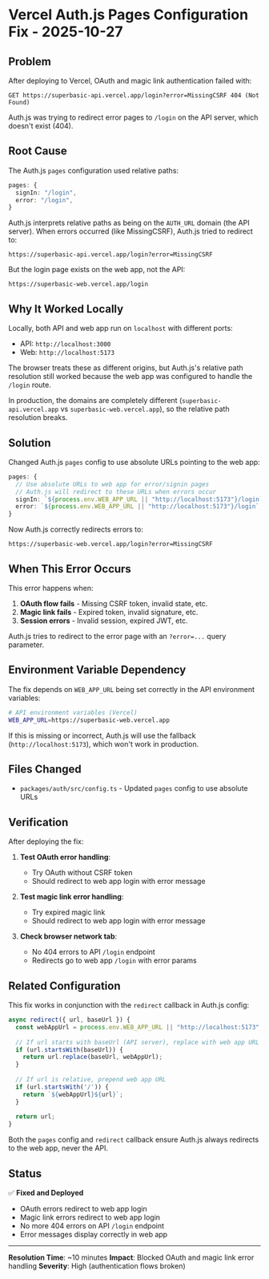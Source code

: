 # Vercel Auth.js Pages Configuration Fix - 2025-10-27

## Problem

After deploying to Vercel, OAuth and magic link authentication failed with:

```
GET https://superbasic-api.vercel.app/login?error=MissingCSRF 404 (Not Found)
```

Auth.js was trying to redirect error pages to `/login` on the API server, which doesn't exist (404).

## Root Cause

The Auth.js `pages` configuration used relative paths:

```typescript
pages: {
  signIn: "/login",
  error: "/login",
}
```

Auth.js interprets relative paths as being on the `AUTH_URL` domain (the API server). When errors occurred (like MissingCSRF), Auth.js tried to redirect to:

```
https://superbasic-api.vercel.app/login?error=MissingCSRF
```

But the login page exists on the web app, not the API:

```
https://superbasic-web.vercel.app/login
```

## Why It Worked Locally

Locally, both API and web app run on `localhost` with different ports:
- API: `http://localhost:3000`
- Web: `http://localhost:5173`

The browser treats these as different origins, but Auth.js's relative path resolution still worked because the web app was configured to handle the `/login` route.

In production, the domains are completely different (`superbasic-api.vercel.app` vs `superbasic-web.vercel.app`), so the relative path resolution breaks.

## Solution

Changed Auth.js `pages` config to use absolute URLs pointing to the web app:

```typescript
pages: {
  // Use absolute URLs to web app for error/signin pages
  // Auth.js will redirect to these URLs when errors occur
  signIn: `${process.env.WEB_APP_URL || "http://localhost:5173"}/login`,
  error: `${process.env.WEB_APP_URL || "http://localhost:5173"}/login`,
}
```

Now Auth.js correctly redirects errors to:

```
https://superbasic-web.vercel.app/login?error=MissingCSRF
```

## When This Error Occurs

This error happens when:

1. **OAuth flow fails** - Missing CSRF token, invalid state, etc.
2. **Magic link fails** - Expired token, invalid signature, etc.
3. **Session errors** - Invalid session, expired JWT, etc.

Auth.js tries to redirect to the error page with an `?error=...` query parameter.

## Environment Variable Dependency

The fix depends on `WEB_APP_URL` being set correctly in the API environment variables:

```bash
# API environment variables (Vercel)
WEB_APP_URL=https://superbasic-web.vercel.app
```

If this is missing or incorrect, Auth.js will use the fallback (`http://localhost:5173`), which won't work in production.

## Files Changed

- `packages/auth/src/config.ts` - Updated `pages` config to use absolute URLs

## Verification

After deploying the fix:

1. **Test OAuth error handling**:
   - Try OAuth without CSRF token
   - Should redirect to web app login with error message

2. **Test magic link error handling**:
   - Try expired magic link
   - Should redirect to web app login with error message

3. **Check browser network tab**:
   - No 404 errors to API `/login` endpoint
   - Redirects go to web app `/login` with error params

## Related Configuration

This fix works in conjunction with the `redirect` callback in Auth.js config:

```typescript
async redirect({ url, baseUrl }) {
  const webAppUrl = process.env.WEB_APP_URL || "http://localhost:5173";
  
  // If url starts with baseUrl (API server), replace with web app URL
  if (url.startsWith(baseUrl)) {
    return url.replace(baseUrl, webAppUrl);
  }
  
  // If url is relative, prepend web app URL
  if (url.startsWith('/')) {
    return `${webAppUrl}${url}`;
  }
  
  return url;
}
```

Both the `pages` config and `redirect` callback ensure Auth.js always redirects to the web app, never the API.

## Status

✅ **Fixed and Deployed**
- OAuth errors redirect to web app login
- Magic link errors redirect to web app login
- No more 404 errors on API `/login` endpoint
- Error messages display correctly in web app

---

**Resolution Time**: ~10 minutes
**Impact**: Blocked OAuth and magic link error handling
**Severity**: High (authentication flows broken)
